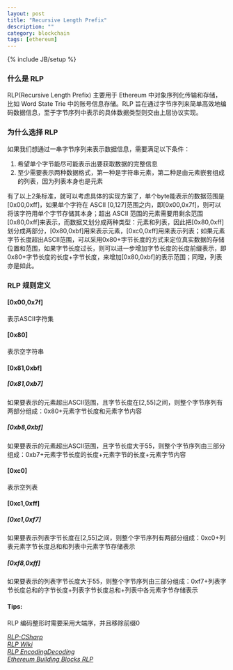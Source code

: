 ```yaml
---
layout: post
title: "Recursive Length Prefix"
description: ""
category: blockchain
tags: [ethereum]
---
```

{% include JB/setup %}

### 什么是 RLP

RLP(Recursive Length Prefix) 主要用于 Ethereum 中对象序列化传输和存储，比如 Word State Trie 中的账号信息存储。RLP 旨在通过字节序列来简单高效地编码数据信息，至于字节序列中表示的具体数据类型则交由上层协议实现。

### 为什么选择 RLP

如果我们想通过一串字节序列来表示数据信息，需要满足以下条件：

1. 希望单个字节能尽可能表示出要获取数据的完整信息
2. 至少需要表示两种数据格式，第一种是字符串元素，第二种是由元素嵌套组成的列表，因为列表本身也是元素

有了以上2条标准，就可以考虑具体的实现方案了，单个byte能表示的数据范围是[0x00,0xff]，如果单个字符在 ASCII [0,127]范围之内，即[0x00,0x7f]，则可以将该字符用单个字节存储其本身；超出 ASCII 范围的元素需要用剩余范围[0x80,0xff]来表示，而数据又划分成两种类型：元素和列表，因此把[0x80,0xff]划分成两部分，[0x80,0xbf]用来表示元素，[0xc0,0xff]用来表示列表；如果元素字节长度超出ASCII范围，可以采用0x80+字节长度的方式来定位真实数据的存储位置和范围，如果字节长度过长，则可以进一步增加字节长度的长度前缀表示，即0x80+字节长度的长度+字节长度，来增加[0x80,0xbf]的表示范围；同理，列表亦是如此。

### RLP 规则定义

#### [0x00,0x7f]

表示ASCII字符集

#### [0x80]

表示空字符串

#### [0x81,0xbf]

##### [0x81,0xb7]

如果要表示的元素超出ASCII范围，且字节长度在[2,55]之间，则整个字节序列有两部分组成：0x80+元素字节长度和元素字节内容

##### [0xb8,0xbf]

如果要表示的元素超出ASCII范围，且字节长度大于55，则整个字节序列由三部分组成：0xb7+元素字节长度的长度+元素字节的长度+元素字节内容

#### [0xc0]

表示空列表

#### [0xc1,0xff]

##### [0xc1,0xf7]

如果要表示列表字节长度在[2,55]之间，则整个字节序列有两部分组成：0xc0+列表元素字节长度总和和列表中元素字节存储表示

##### [0xf8,0xff]

如果要表示的列表字节长度大于55，则整个字节序列由三部分组成：0xf7+列表字节长度总和的字节长度+列表字节长度总和+列表中各元素字节存储表示

#### Tips:

RLP 编码整形时需要采用大端序，并且移除前缀0


[*RLP-CSharp*](https://github.com/KanLei/RLP-CSharp)  
[*RLP Wiki*](https://github.com/ethereum/wiki/wiki/RLP)  
[*RLP EncodingDecoding*](https://www.bacoor-vietnam.co/single-post/2018/03/07/Data-structure-in-Ethereum-Episode-1-Recursive-Length-Prefix-RLP-EncodingDecoding)  
[*Ethereum Building Blocks RLP*](http://hidskes.com/blog/2014/04/02/ethereum-building-blocks-part-1-rlp/)